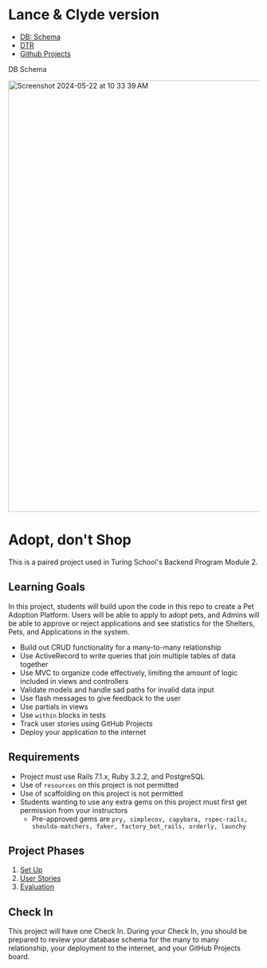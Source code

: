 # Lance & Clyde version

- [DB: Schema]((https://dbdiagram.io/d/Adopt-dont-shop-6647b7c9f84ecd1d227cdc77))
- [DTR](https://docs.google.com/document/d/1fGoPUxZDmYf8-JPhiMjLe0isj9V4Er3oMueqqPOi2Ys/edit)
- [Github Projects](https://github.com/users/LancePants97/projects/2)

DB Schema

<img width="865" alt="Screenshot 2024-05-22 at 10 33 39 AM" src="https://github.com/LancePants97/adopt-dont-shop-7/assets/15273149/18095eba-e2b5-4611-848e-af6343600489">




# Adopt, don't Shop

This is a paired project used in Turing School's Backend Program Module 2.

## Learning Goals

In this project, students will build upon the code in this repo to create a Pet Adoption Platform. Users will be able to apply to adopt pets, and Admins will be able to approve or reject applications and see statistics for the Shelters, Pets, and Applications in the system.

- Build out CRUD functionality for a many-to-many relationship
- Use ActiveRecord to write queries that join multiple tables of data together
- Use MVC to organize code effectively, limiting the amount of logic included in views and controllers
- Validate models and handle sad paths for invalid data input
- Use flash messages to give feedback to the user
- Use partials in views
- Use `within` blocks in tests
- Track user stories using GitHub Projects
- Deploy your application to the internet

## Requirements

- Project must use Rails 7.1.x, Ruby 3.2.2, and PostgreSQL
- Use of `resources` on this project is not permitted
- Use of scaffolding on this project is not permitted
- Students wanting to use any extra gems on this project must first get permission from your instructors
    - Pre-approved gems are `pry, simplecov, capybara, rspec-rails, shoulda-matchers, faker, factory_bot_rails, orderly, launchy`

## Project Phases

1. [Set Up](./doc/set_up.md)
1. [User Stories](./doc/user_stories.md)
1. [Evaluation](./doc/evaluation.md)

## Check In

This project will have one Check In. During your Check In, you should be prepared to review your database schema for the many to many relationship, your deployment to the internet, and your GitHub Projects board.

